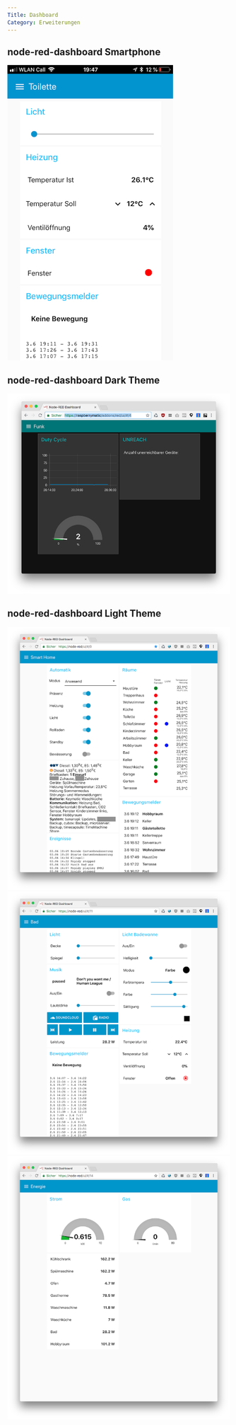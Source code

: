 ```yaml
---
Title: Dashboard
Category: Erweiterungen
---
```


## node-red-dashboard Smartphone

![](images/dashboard-4.jpg)

## node-red-dashboard Dark Theme

![](images/dashboard-dark.png)

## node-red-dashboard Light Theme

![](images/dashboard-1.png)
![](images/dashboard-2.png)
![](images/dashboard-3.png)